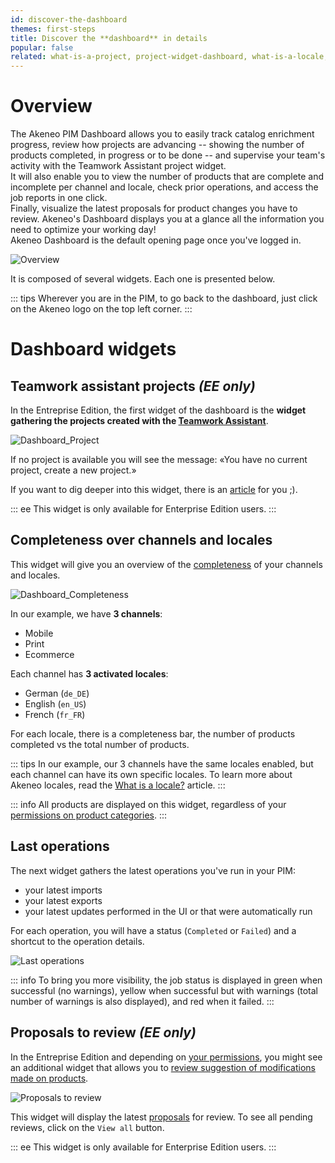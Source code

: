 ```yaml
---
id: discover-the-dashboard
themes: first-steps
title: Discover the **dashboard** in details
popular: false
related: what-is-a-project, project-widget-dashboard, what-is-a-locale, imports, exports, review-products-proposals, access-rights-on-products
---
```


# Overview

The Akeneo PIM Dashboard allows you to easily track catalog enrichment progress, review how projects are advancing -- showing the number of products completed, in progress or to be done -- and supervise your team's activity with the Teamwork Assistant project widget.   
It will also enable you to view the number of products that are complete and incomplete per channel and locale, check prior operations, and access the job reports in one click.    
Finally, visualize the latest proposals for product changes you have to review. Akeneo's Dashboard displays you at a glance all the information you need to optimize your working day!    
Akeneo Dashboard is the default opening page once you've logged in.

![Overview](../img/Dashboard.png)

It is composed of several widgets. Each one is presented below.

::: tips
Wherever you are in the PIM, to go back to the dashboard, just click on the Akeneo logo on the top left corner.
:::

# Dashboard widgets

## Teamwork assistant projects _(EE only)_

In the Entreprise Edition, the first widget of the dashboard is the **widget gathering the projects created with the [Teamwork Assistant](what-is-a-project.html)**.

![Dashboard_Project](../img/Dashboard_Project.png)

If no project is available you will see the message: «You have no current project, create a new project.»

If you want to dig deeper into this widget, there is an [article](project-widget-dashboard.html) for you ;).

::: ee
This widget is only available for Enterprise Edition users.
:::

## Completeness over channels and locales

This widget will give you an overview of the [completeness](what-is-the-completeness.html) of your channels and locales.

![Dashboard_Completeness](../img/Dashboard_Completeness.png)

In our example, we have **3 channels**:
- Mobile
- Print
- Ecommerce

Each channel has **3 activated locales**:
- German (`de_DE`)
- English (`en_US`)
- French (`fr_FR`)

For each locale, there is a completeness bar, the number of products completed vs the total number of products.

::: tips
In our example, our 3 channels have the same locales enabled, but each channel can have its own specific locales. To learn more about Akeneo locales, read the [What is a locale?](what-is-a-locale.html#mainContent) article. 
:::

::: info
All products are displayed on this widget, regardless of your [permissions on product categories](access-rights-on-products.html#rights-depending-on-the-categories).
:::


## Last operations

The next widget gathers the latest operations you've run in your PIM:
- your latest imports
- your latest exports
- your latest updates performed in the UI or that were automatically run

For each operation, you will have a status (`Completed` or `Failed`) and a shortcut to the operation details.

![Last operations](../img/Dashboard_Process.png)

::: info
To bring you more visibility, the job status is displayed in green when successful (no warnings), yellow when successful but with warnings (total number of warnings is also displayed), and red when it failed.
:::


## Proposals to review _(EE only)_

In the Entreprise Edition and depending on [your permissions](access-rights-on-products.html), you might see an additional widget that allows you to [review suggestion of modifications made on products](review-products-proposals.html).

![Proposals to review](../img/Activity_Proposals.png)

This widget will display the latest [proposals](proposals-workflow.html) for review. To see all pending reviews, click on the `View all` button.

::: ee
This widget is only available for Enterprise Edition users.
:::
